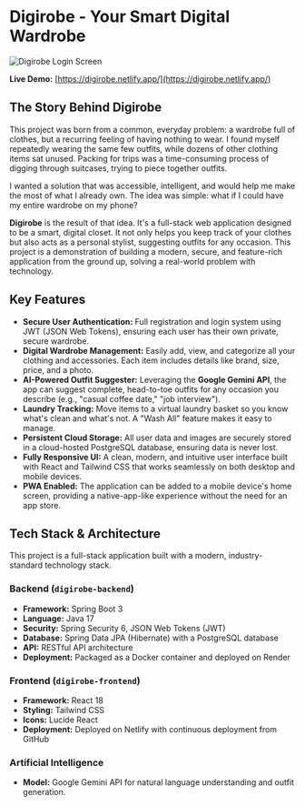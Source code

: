 
# Digirobe - Your Smart Digital Wardrobe

![Digirobe Login Screen](DigirobeProject/digirobe/screenshots)

**Live Demo:** [https://digirobe.netlify.app/](https://digirobe.netlify.app/)

## The Story Behind Digirobe

This project was born from a common, everyday problem: a wardrobe full of clothes, but a recurring feeling of having nothing to wear. I found myself repeatedly wearing the same few outfits, while dozens of other clothing items sat unused. Packing for trips was a time-consuming process of digging through suitcases, trying to piece together outfits.

I wanted a solution that was accessible, intelligent, and would help me make the most of what I already own. The idea was simple: what if I could have my entire wardrobe on my phone?

**Digirobe** is the result of that idea. It's a full-stack web application designed to be a smart, digital closet. It not only helps you keep track of your clothes but also acts as a personal stylist, suggesting outfits for any occasion. This project is a demonstration of building a modern, secure, and feature-rich application from the ground up, solving a real-world problem with technology.

## Key Features

* **Secure User Authentication:** Full registration and login system using JWT (JSON Web Tokens), ensuring each user has their own private, secure wardrobe.
* **Digital Wardrobe Management:** Easily add, view, and categorize all your clothing and accessories. Each item includes details like brand, size, price, and a photo.
* **AI-Powered Outfit Suggester:** Leveraging the **Google Gemini API**, the app can suggest complete, head-to-toe outfits for any occasion you describe (e.g., "casual coffee date," "job interview").
* **Laundry Tracking:** Move items to a virtual laundry basket so you know what's clean and what's not. A "Wash All" feature makes it easy to manage.
* **Persistent Cloud Storage:** All user data and images are securely stored in a cloud-hosted PostgreSQL database, ensuring data is never lost.
* **Fully Responsive UI:** A clean, modern, and intuitive user interface built with React and Tailwind CSS that works seamlessly on both desktop and mobile devices.
* **PWA Enabled:** The application can be added to a mobile device's home screen, providing a native-app-like experience without the need for an app store.

## Tech Stack & Architecture

This project is a full-stack application built with a modern, industry-standard technology stack.

### Backend (`digirobe-backend`)
* **Framework:** Spring Boot 3
* **Language:** Java 17
* **Security:** Spring Security 6, JSON Web Tokens (JWT)
* **Database:** Spring Data JPA (Hibernate) with a PostgreSQL database
* **API:** RESTful API architecture
* **Deployment:** Packaged as a Docker container and deployed on Render

### Frontend (`digirobe-frontend`)
* **Framework:** React 18
* **Styling:** Tailwind CSS
* **Icons:** Lucide React
* **Deployment:** Deployed on Netlify with continuous deployment from GitHub

### Artificial Intelligence
* **Model:** Google Gemini API for natural language understanding and outfit generation.



